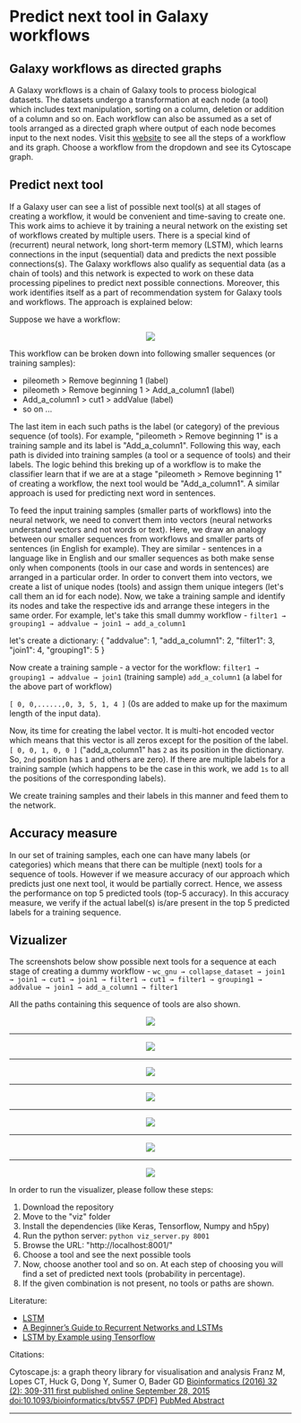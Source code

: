 # Predict next tool in Galaxy workflows

## Galaxy workflows as directed graphs
A Galaxy workflows is a chain of Galaxy tools to process biological datasets. The datasets undergo a transformation at each node (a tool) which includes text manipulation, sorting on a column, deletion or addition of a column and so on. Each workflow can also be assumed as a set of tools arranged as a directed graph where output of each node becomes input to the next nodes. Visit this [website](https://rawgit.com/anuprulez/similar_galaxy_workflow/master/viz/index.html) to see all the steps of a workflow and its graph. Choose a workflow from the dropdown and see its Cytoscape graph.

## Predict next tool
If a Galaxy user can see a list of possible next tool(s) at all stages of creating a workflow, it would be convenient and time-saving to create one. This work aims to achieve it by training a neural network on the existing set of workflows created by multiple users. There is a special kind of (recurrent) neural network, long short-term memory (LSTM), which learns connections in the input (sequential) data and predicts the next possible connections(s). The Galaxy workflows also qualify as sequential data (as a chain of tools) and this network is expected to work on these data processing pipelines to predict next possible connections. Moreover, this work identifies itself as a part of recommendation system for Galaxy tools and workflows. The approach is explained below:

Suppose we have a workflow:
<p align="center">
  <img src="https://raw.githubusercontent.com/anuprulez/similar_galaxy_workflow/doc2vec_tools_sequences/images/workflow1.png">
</p>

This workflow can be broken down into following smaller sequences (or training samples):

- pileometh > Remove beginning 1 (label)
- pileometh > Remove beginning 1 > Add_a_column1 (label)
- Add_a_column1 > cut1 > addValue (label)
- so on ...

The last item in each such paths is the label (or category) of the previous sequence (of tools). For example, "pileometh > Remove beginning 1" is a training sample and its label is "Add_a_column1". Following this way, each path is divided into training samples (a tool or a sequence of tools) and their labels. The logic behind this breking up of a workflow is to make the classifier learn that if we are at a stage "pileometh > Remove beginning 1" of creating a workflow, the next tool would be "Add_a_column1". A similar approach is used for predicting next word in sentences.

To feed the input training samples (smaller parts of workflows) into the neural network, we need to convert them into vectors (neural networks understand vectors and not words or text). Here, we draw an analogy between our smaller sequences from workflows and smaller parts of sentences (in English for example). They are similar - sentences in a language like in English and our smaller sequences as both make sense only when components (tools in our case and words in sentences) are arranged in a particular order. In order to convert them into vectors, we create a list of unique nodes (tools) and assign them unique integers (let's call them an id for each node). Now, we take a training sample and identify its nodes and take the respective ids and arrange these integers in the same order. For example, let's take this small dummy workflow - `filter1 → grouping1 → addvalue → join1 → add_a_column1`

let's create a dictionary:
{ "addvalue": 1, "add_a_column1": 2, "filter1": 3, "join1": 4, "grouping1": 5 }

Now create a training sample - a vector for the workflow:
`filter1 → grouping1 → addvalue → join1` (training sample)
`add_a_column1` (a label for the above part of workflow)

`[ 0, 0,......,0, 3, 5, 1, 4 ]` (0s are added to make up for the maximum length of the input data).

Now, its time for creating the label vector. It is multi-hot encoded vector which means that this vector is all zeros except for the position of the label.
`[ 0, 0, 1, 0, 0 ]` ("add_a_column1" has `2` as its position in the dictionary. So, `2nd` position has `1` and others are zero). If there are multiple labels for a training sample (which happens to be the case in this work, we add `1s` to all the positions of the corresponding labels).

We create training samples and their labels in this manner and feed them to the network.

## Accuracy measure
In our set of training samples, each one can have many labels (or categories) which means that there can be multiple (next) tools for a sequence of tools. However if we measure accuracy of our approach which predicts just one next tool, it would be partially correct. Hence, we assess the performance on top 5 predicted tools (top-5 accuracy). In this accuracy measure, we verify if the actual label(s) is/are present in the top 5 predicted labels for a training sequence.

## Vizualizer

The screenshots below show possible next tools for a sequence at each stage of creating a dummy workflow - `wc_gnu → collapse_dataset → join1 → join1 → cut1 → join1 → filter1 → cut1 → filter1 → grouping1 → addvalue → join1 → add_a_column1 → filter1`

All the paths containing this sequence of tools are also shown.

<p align="center">
  <img src="https://raw.githubusercontent.com/anuprulez/similar_galaxy_workflow/doc2vec_tools_sequences/images/1.png">
</p>
<hr/>
<p align="center">
  <img src="https://raw.githubusercontent.com/anuprulez/similar_galaxy_workflow/doc2vec_tools_sequences/images/2.png">
</p>
<hr/>
<p align="center">
  <img src="https://raw.githubusercontent.com/anuprulez/similar_galaxy_workflow/doc2vec_tools_sequences/images/3.png">
</p>
<hr/>
<p align="center">
  <img src="https://raw.githubusercontent.com/anuprulez/similar_galaxy_workflow/doc2vec_tools_sequences/images/4.png">
</p>
<hr/>
<p align="center">
  <img src="https://raw.githubusercontent.com/anuprulez/similar_galaxy_workflow/doc2vec_tools_sequences/images/5.png">
</p>
<hr/>
<p align="center">
  <img src="https://raw.githubusercontent.com/anuprulez/similar_galaxy_workflow/doc2vec_tools_sequences/images/6.png">
</p>
<hr/>
<p align="center">
  <img src="https://raw.githubusercontent.com/anuprulez/similar_galaxy_workflow/doc2vec_tools_sequences/images/7.png">
</p>

In order to run the visualizer, please follow these steps:

1. Download the repository
2. Move to the "viz" folder
3. Install the dependencies (like Keras, Tensorflow, Numpy and h5py)
4. Run the python server: `python viz_server.py 8001`
5. Browse the URL: "http://localhost:8001/"
6. Choose a tool and see the next possible tools
7. Now, choose another tool and so on. At each step of choosing you will find a set of predicted next tools (probability in percentage). 
8. If the given combination is not present, no tools or paths are shown.

Literature:
- [LSTM](http://colah.github.io/posts/2015-08-Understanding-LSTMs/)
- [A Beginner’s Guide to Recurrent Networks and LSTMs](https://deeplearning4j.org/lstm.html)
- [LSTM by Example using Tensorflow](https://towardsdatascience.com/lstm-by-example-using-tensorflow-feb0c1968537)

Citations:

Cytoscape.js: a graph theory library for visualisation and analysis
Franz M, Lopes CT, Huck G, Dong Y, Sumer O, Bader GD
[Bioinformatics (2016) 32 (2): 309-311 first published online September 28, 2015 doi:10.1093/bioinformatics/btv557 (PDF)](bioinformatics.oxfordjournals.org/content/32/2/309)
[PubMed Abstract](https://www.ncbi.nlm.nih.gov/pubmed/26415722)

<hr/>



